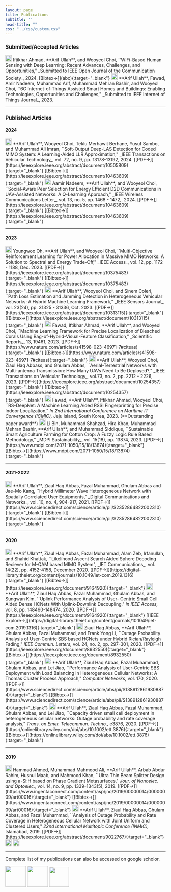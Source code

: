 ```yaml
---
layout: page
title: Publications
subtitle: ''
head-title: ""
css: "../css/custom.css"
---
```




### Submitted/Accepted Articles  
<img src="../img/journal-article.png" height="20px">
Iftikhar Ahmad, **Arif Ullah**, and Wooyeol Choi, ``WiFi-Based Human Sensing with Deep Learning: Recent Advances, Challenges, and Opportunities," _Submitted to IEEE Open Journal of the Communication Society_, 2024. [Bibtex&#8594;]](abc){:target="_blank"}

<img src="../img/journal-article.png" height="20px">
**Arif Ullah**, Fawad, Amir Nadeem, Muhammad Arif, Muhammad Mehran Bashir, and Wooyeol Choi, ``6G Internet-of-Things Assisted Smart Homes and Buildings: Enabling Technologies, Opportunities and Challenges," _Submitted to IEEE Internet of Things Journal_, 2023.    

----

### Published Articles

#### 2024
<img src="../img/journal-article.png" height="20px">
**Arif Ullah**, Wooyeol Choi, Teklu Merhawit Berhane, Yusuf Sambo, and Muhammad Ali Imran, ``Soft-Output Deep-LAS Detection for Coded MIMO System: A Learning-Aided LLR Approximation," _IEEE Transactions on Vehicular Technology_, vol. 72, no. 9, pp. 13178-13192, 2024. [[PDF&#8594;]](https://ieeexplore.ieee.org/abstract/document/10505809){:target="_blank"} [[Bibtex&#8594;]](https://ieeexplore.ieee.org/abstract/document/10463609){:target="_blank"}

<img src="../img/journal-article.png" height="20px">
Aamir Nadeem, **Arif Ullah**, and Wooyeol Choi, ``Social-Aware Peer Selection for Energy Efficient D2D
Communications in UAV-Assisted Networks: A Q-Learning Approach," _IEEE Wireless Communications Letter_, vol. 13, no. 5, pp. 1468 - 1472,, 2024. [[PDF&#8594;]](https://ieeexplore.ieee.org/abstract/document/10463609){:target="_blank"} [[Bibtex&#8594;]](https://ieeexplore.ieee.org/abstract/document/10463609){:target="_blank"}

----

#### 2023
<img src="../img/journal-article.png" height="20px">
Youngwoo Oh, **Arif Ullah**, and Wooyeol Choi, ``Multi-Objective Reinforcement Learning for Power Allocation in Massive MIMO Networks: A Solution to Spectral and Energy Trade-Off," _IEEE Access_, vol. 12, pp. 1172 - 1188, Dec. 2023. [[PDF&#8594;]](https://ieeexplore.ieee.org/abstract/document/10375483){:target="_blank"} [[Bibtex&#8594;]](https://ieeexplore.ieee.org/abstract/document/10375483){:target="_blank"}

<img src="../img/journal-article.png" height="20px">
**Arif Ullah**, Wooyeol Choi, and Sinem Coleri, ``Path Loss Estimation and Jamming Detection in Heterogeneous Vehicular Networks: A Hybrid Machine Learning Framework," _IEEE Sensors Journal_, vol. 23(24), pp. 31325 - 31336, Oct. 2023. [[PDF&#8594;]](https://ieeexplore.ieee.org/abstract/document/10313115){:target="_blank"} [[Bibtex&#8594;]](https://ieeexplore.ieee.org/abstract/document/10313115){:target="_blank"}

<img src="../img/journal-article.png" height="20px">
Fawad, Iftikhar Ahmad, **Arif Ullah**, and Wooyeol Choi, ``Machine Learning Framework for Precise Localization of Bleached Corals Using Bag-of-Hybrid-Visual-Feature Classification," _Scientific Reports_, 13, 19461, 2023. [[PDF&#8594;]](https://www.nature.com/articles/s41598-023-46971-7#citeas){:target="_blank"} [[Bibtex&#8594;]](https://www.nature.com/articles/s41598-023-46971-7#citeas){:target="_blank"}

<img src="../img/journal-article.png" height="20px">
**Arif Ullah**, Wooyeol Choi, Ziaul Haq Abbass, and Ghulam Abbas, ``Aerial-Terrestrial Networks with Multi-antenna Transmission: How Many UAVs Need to Be Deployed?," _IEEE Transactions on Vehicular Technology_, vol.73, no. 2, pp. 2212 - 2226, 2023. [[PDF&#8594;]](https://ieeexplore.ieee.org/abstract/document/10254357){:target="_blank"} [[Bibtex&#8594;]](https://ieeexplore.ieee.org/abstract/document/10254357){:target="_blank"}

<img src="../img/conference-paper.png" height="20px">
Fawad, **Arif Ullah**, Iftikhar Ahmad, Wooyeol Choi, ``RS-DeepNet: A Machine Learning Aided RSSI Fingerprinting for Precise Indoor Localization," <em>In 2nd International Conference on Maritime IT Convergence (ICMIC),</em> Jeju Island, South Korea, 2023. (**Outstanding paper award**)

<img src="../img/journal-article.png" height="20px">
Li Bin, Muhammad Shahzad, Hira Khan, Muhammad Mehran Bashir, **Arif Ullah**, and Muhammad Siddique, ``Sustainable Smart Agriculture Farming for Cotton Crop: A Fuzzy Logic Rule Based Methodology," _MDPI Sustainability_, vol. 15(18), pp. 13874, 2023. [[PDF&#8594;]](https://www.mdpi.com/2071-1050/15/18/13874){:target="_blank"} [[Bibtex&#8594;]](https://www.mdpi.com/2071-1050/15/18/13874){:target="_blank"}

----

#### 2021-2022
<img src="../img/journal-article.png" height="20px">
**Arif Ullah**, Ziaul Haq Abbas, Fazal Muhammad, Ghulam Abbas and Jae-Mo Kang, ``Hybrid Millimeter Wave Heterogeneous Network with Spatially Correlated User Equipments," _Digital Communications and Networks_, vol. 10, no. 4, 904-917, 2021.  [[PDF&#8594;]](https://www.sciencedirect.com/science/article/pii/S2352864822002310){:target="_blank"} [[Bibtex&#8594;]](https://www.sciencedirect.com/science/article/pii/S2352864822002310){:target="_blank"}

----

#### 2020

<img src="../img/journal-article.png" height="20px">
**Arif Ullah**, Ziaul Haq Abbas, Fazal Muhammad, Alam Zeb, Irfanullah, and Shahid Khattak, ``Likelihood Ascent Search Aided Sphere Decoding Reciever for M-QAM based MIMO System", _IET Communications_, vol. 14(22), pp. 4152-4158, December 2020. [[PDF&#8594;]](https://digital-library.theiet.org/content/journals/10.1049/iet-com.2019.1316){:target="_blank"} [[Bibtex&#8594;]](https://ieeexplore.ieee.org/document/9164920){:target="_blank"}

<img src="../img/journal-article.png" height="20px">
**Arif Ullah**, Ziaul Haq Abbas, Fazal Muhammad, Ghulam Abbas, and Sungwan Kim, ``Uplink Performance Analysis of User- Centric
Small Cell Aided Dense HCNets With Uplink-Downlink Decoupling," <em> in IEEE Access,</em> vol. 8, pp. 148460-148474, 2020.  [[PDF&#8594;]](https://ieeexplore.ieee.org/document/9164920){:target="_blank"} [[IEEE Explore&#8594;]](https://digital-library.theiet.org/content/journals/10.1049/iet-com.2019.1316){:target="_blank"} 

<img src="../img/journal-article.png" height="20px">
Ziaul Haq Abbas, **Arif Ullah**, Ghulam Abbas, Fazal Muhammad, and Frank Yong Li, ``Outage Probability Analysis of User-Centric SBS based HCNets under Hybrid Rician/Rayleigh Fading," <em>IEEE Commun. Letters,</em> vol. 24, no. 2, pp. 297-301, 2020. [[PDF&#8594;]](https://ieeexplore.ieee.org/document/8932550){:target="_blank"} [[Bibtex&#8594;]](https://ieeexplore.ieee.org/document/8932550){:target="_blank"}

<img src="../img/journal-article.png" height="20px">
**Arif Ullah**, Ziaul Haq Abbas, Fazal Muhammad, Ghulam Abbas, and Lei Jiao, ``Performance Analysis of User-Centric SBS Deployment with Load Balancing in Heterogeneous Cellular Networks: A Thomas Cluster Process Approach," <em>Computer Networks,</em> vol. 170, 2020. [[PDF&#8594;]](https://www.sciencedirect.com/science/article/abs/pii/S1389128619308874){:target="_blank"} [[Bibtex&#8594;]](https://www.sciencedirect.com/science/article/abs/pii/S1389128619308874){:target="_blank"}

<img src="../img/journal-article.png" height="20px">
**Arif Ullah**, Ziaul Haq Abbas, Fazal Muhammad, Ghulam Abbas, and Lei Jiao, ``Capacity driven small cell deployment in heterogeneous cellular networks: Outage probability and rate coverage analysis," <em>Trans. on Emer. Telecommun. Techno.,</em> e3876, 2020. [[PDF&#8594;]](https://onlinelibrary.wiley.com/doi/abs/10.1002/ett.3876){:target="_blank"} [[Bibtex&#8594;]](https://onlinelibrary.wiley.com/doi/abs/10.1002/ett.3876){:target="_blank"}

----

#### 2019

<img src="../img/journal-article.png" height="20px">
Hammad Ahmed, Muhammad Mahmood Ali, **Arif Ullah**, Arbab Abdur Rahim, Husnul Maab, and Mahmood Khan, ``Ultra Thin Beam Splitter Design using a-Si:H based on Phase Gradient Metasurfaces," <em>Jour. of Nanoelec. and Optoelec.,</em> vol. 14, no. 9, pp. 1339-1343(5), 2019. [[PDF&#8594;]](https://www.ingentaconnect.com/content/asp/jno/2019/00000014/00000009/art00016){:target="_blank"} [[Bibtex&#8594;]](https://www.ingentaconnect.com/content/asp/jno/2019/00000014/00000009/art00016){:target="_blank"}

<img src="../img/conference-paper.png" height="20px">
**Arif Ullah**, Ziaul Haq Abbas, Ghulam Abbas, and Fazal Muhammad, ``Analysis of Outage Probability and Rate Coverage in Heterogeneous Cellular Network with Joint Uniform and Clustered Users," <em>22nd International Multitopic Conference (INMIC),</em> Islamabad, 2019. [[PDF&#8594;]](https://ieeexplore.ieee.org/abstract/document/9022767){:target="_blank"} 


<img src="../img/workshop-paper.png" height="20px">


<img src="../img/book-chapter.png" height="20px">

----

Complete list of my publications can also be accessed on google scholor.


[<img src="../img/googlescholor.png" height="65px">](https://scholar.google.com/citations?user=D3rq6oEAAAAJ&hl=en)
[<img src="../img/researchgate.png" height="65px">](https://www.researchgate.net/profile/Arif_Ullah_Khan3)
[<img src="../img/orcid.png" height="62px">](https://orcid.org/0000-0002-0555-6644)








































